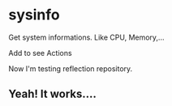 # sysinfo

Get system informations. Like CPU, Memory,...

Add to see Actions

Now I'm testing reflection repository. 

## Yeah! It works....
